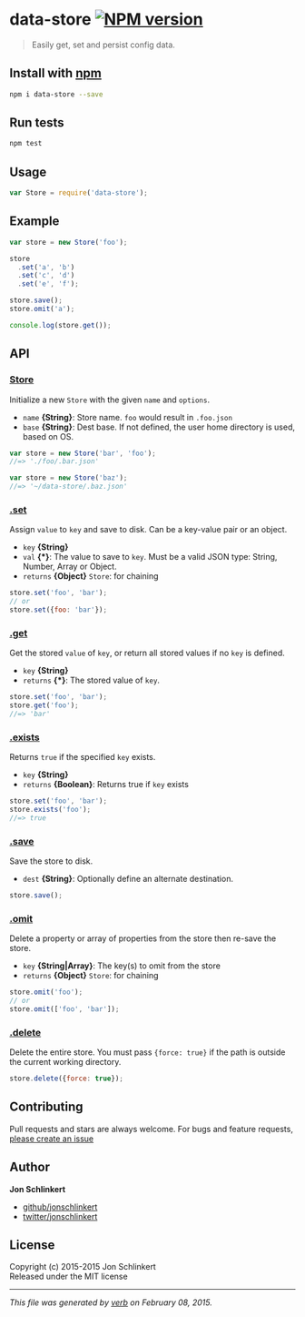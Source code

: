# data-store [![NPM version](https://badge.fury.io/js/data-store.svg)](http://badge.fury.io/js/data-store)

> Easily get, set and persist config data.

## Install with [npm](npmjs.org)

```bash
npm i data-store --save
```

## Run tests

```bash
npm test
```

## Usage

```js
var Store = require('data-store');
```

## Example

```js
var store = new Store('foo');

store
  .set('a', 'b')
  .set('c', 'd')
  .set('e', 'f');

store.save();
store.omit('a');

console.log(store.get());
```

## API
### [Store](index.js#L33)

Initialize a new `Store` with the given `name` and `options`.

* `name` **{String}**: Store name. `foo` would result in `.foo.json`    
* `base` **{String}**: Dest base. If not defined, the user home directory is used, based on OS.    

```js
var store = new Store('bar', 'foo');
//=> './foo/.bar.json'

var store = new Store('baz');
//=> '~/data-store/.baz.json'
```

### [.set](index.js#L56)

Assign `value` to `key` and save to disk. Can be a key-value pair or an object.

* `key` **{String}**    
* `val` **{*}**: The value to save to `key`. Must be a valid JSON type: String, Number, Array or Object.    
* `returns` **{Object}** `Store`: for chaining  

```js
store.set('foo', 'bar');
// or
store.set({foo: 'bar'});
```

### [.get](index.js#L86)

Get the stored `value` of `key`, or return all stored values if no `key` is defined.

* `key` **{String}**    
* `returns` **{*}**: The stored value of `key`.  

```js
store.set('foo', 'bar');
store.get('foo');
//=> 'bar'
```

### [.exists](index.js#L107)

Returns `true` if the specified `key` exists.

* `key` **{String}**    
* `returns` **{Boolean}**: Returns true if `key` exists  

```js
store.set('foo', 'bar');
store.exists('foo');
//=> true
```

### [.save](index.js#L121)

Save the store to disk.

* `dest` **{String}**: Optionally define an alternate destination.    

```js
store.save();
```

### [.omit](index.js#L140)

Delete a property or array of properties from the store then re-save the store.

* `key` **{String|Array}**: The key(s) to omit from the store    
* `returns` **{Object}** `Store`: for chaining  

```js
store.omit('foo');
// or
store.omit(['foo', 'bar']);
```

### [.delete](index.js#L162)

Delete the entire store. You must pass `{force: true}` if the path is outside the current working directory.

```js
store.delete({force: true});
```



## Contributing
Pull requests and stars are always welcome. For bugs and feature requests, [please create an issue](https://github.com/jonschlinkert/data-store/issues)

## Author

**Jon Schlinkert**
 
+ [github/jonschlinkert](https://github.com/jonschlinkert)
+ [twitter/jonschlinkert](http://twitter.com/jonschlinkert) 

## License
Copyright (c) 2015-2015 Jon Schlinkert  
Released under the MIT license

***

_This file was generated by [verb](https://github.com/assemble/verb) on February 08, 2015._
